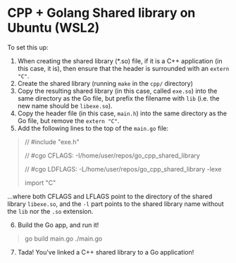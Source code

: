 # CPP + Golang Shared library on Ubuntu (WSL2)

To set this up:

1. When creating the shared library (*.so) file, if it is a C++ application (in this case, it is), then ensure that the header is surrounded with an `extern "C"`.
2. Create the shared library (running `make` in the `cpp/` directory)
2. Copy the resulting shared library (in this case, called `exe.so`) into the same directory as the Go file, but prefix the filename with `lib` (i.e. the new name should be `libexe.so`).
4. Copy the header file (in this case, `main.h`) into the same directory as the Go file, but remove the `extern "C"`.
5. Add the following lines to the top of the `main.go` file:

> // #include "exe.h"
> 
> // #cgo CFLAGS: -I/home/user/repos/go_cpp_shared_library
> 
> // #cgo LDFLAGS: -L/home/user/repos/go_cpp_shared_library  -lexe
> 
> import "C"


...where both CFLAGS and LFLAGS point to the directory of the shared library `libexe.so`, and the `-l` part points to the shared library name without the `lib` nor the `.so` extension.

6. Build the Go app, and run it!

> go build main.go
> ./main.go

7. Tada! You've linked a C++ shared library to a Go application!
